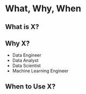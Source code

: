 # What, Why, When

## What is X?

## Why X?

- Data Engineer
- Data Analyst
- Data Scientist
- Machine Learning Engineer

## When to Use X?


